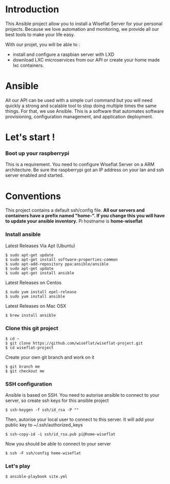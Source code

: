 # Introduction

This Ansible project allow you to install a Wiseflat Server for your personal projects.
Because we love automation and monitoring, we provide all our best tools to make your life easy.

With our projet, you will be able to :

- install and configure a raspbian server with LXD
- download LXC microservices from our API or create your home made lxc containers.

# Ansible

All our API can be used with a simple curl command but you will need quickly a strong and scalable tool to stop doing multiple times the same things. For that, we use Ansible. This is a software that automates software provisioning, configuration management, and application deployment. 

# Let's start !

### Boot up your raspberrypi

This is a requirement. You need to configure Wiseflat Server on a ARM architecture.
Be sure the raspberrypi got an IP address on your lan and ssh server enabled and started.

# Conventions

This project contains a default ssh/config file. 
**All our servers and containers have a prefix named "home-". If you change this you will have to update your ansible inventory.**
Pi hostname is **home-wiseflat**

### Install ansible

Latest Releases Via Apt (Ubuntu)
```
$ sudo apt-get update
$ sudo apt-get install software-properties-common
$ sudo apt-add-repository ppa:ansible/ansible
$ sudo apt-get update
$ sudo apt-get install ansible
```

Latest Releases on Centos
```
$ sudo yum install epel-release
$ sudo yum install ansible
```

Latest Releases on Mac OSX
```
$ brew install ansible
```

### Clone this git project

```
$ cd ~
$ git clone https://github.com/wiseflat/wiseflat-project.git
$ cd wiseflat-project
```

Create your own git branch and work on it

```
$ git branch me 
$ git checkout me
```

### SSH configuration

Ansible is based on SSH. You need to autorise ansible to connect to your server, so create ssh keys for this ansible project
```
$ ssh-keygen -f ssh/id_rsa -P ""
```
Then, autorise your local user to connect to this server. It will add your public key to ~/.ssh/authorized_keys
```
$ ssh-copy-id -i ssh/id_rsa.pub pi@home-wiseflat
```

Now you should be able to connect to your server
```
$ ssh -F ssh/config home-wiseflat
```

### Let's play

```
$ ansible-playbook site.yml
```